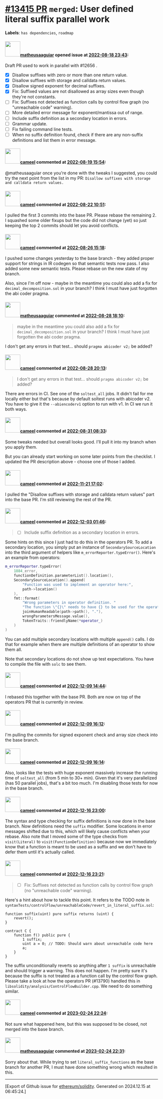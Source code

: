 # [\#13415 PR](https://github.com/ethereum/solidity/pull/13415) `merged`: User defined literal suffix parallel work
**Labels**: `has dependencies`, `roadmap`


#### <img src="https://avatars.githubusercontent.com/u/95899911?u=b80e228dd73aa60cc8cc18ebf2e9e72a0840b7d5&v=4" width="50">[matheusaaguiar](https://github.com/matheusaaguiar) opened issue at [2022-08-18 23:43](https://github.com/ethereum/solidity/pull/13415):

Draft PR used to work in parallel with #12656 .  

- [x] Disallow suffixes with zero or more than one return value.
- [x] Disallow suffixes with storage and calldata return values.
- [x] Disallow signed exponent for decimal suffixes.
- [x] Fix: Suffixed values are not disallowed as array sizes even though they're not constants.
- [ ] Fix: Suffixes not detected as function calls by control flow graph (no "unreachable code" warning).
- [ ] More detailed error message for exponent/mantissa out of range.
- [ ] Include suffix definition as a secondary location in errors.
- [ ] Grammar update.
- [ ] Fix failing command line tests.
- [ ] When no suffix definition found, check if there are any non-suffix definitions and list them in error message.

#### <img src="https://avatars.githubusercontent.com/u/137030?v=4" width="50">[cameel](https://github.com/cameel) commented at [2022-08-19 15:54](https://github.com/ethereum/solidity/pull/13415#issuecomment-1220832281):

@matheusaaguiar once you're done with the tweaks I suggested, you could try the next point from the list in my PR: `Disallow suffixes with storage and calldata return values.`

#### <img src="https://avatars.githubusercontent.com/u/137030?v=4" width="50">[cameel](https://github.com/cameel) commented at [2022-08-22 10:51](https://github.com/ethereum/solidity/pull/13415#issuecomment-1222184273):

I pulled the first 3 commits into the base PR. Please rebase the remaining 2. I squashed some older fixups but the code did not change (yet) so just keeping the top 2 commits should let you avoid conflicts.

#### <img src="https://avatars.githubusercontent.com/u/137030?v=4" width="50">[cameel](https://github.com/cameel) commented at [2022-08-26 15:18](https://github.com/ethereum/solidity/pull/13415#issuecomment-1228626161):

I pushed some changes yesterday to the base branch - they added proper support for strings in IR codegen so that semantic tests now pass. I also added some new semantic tests. Please rebase on the new state of my branch.

Also, since I'm off now - maybe in the meantime you could also add a fix for `decimal_decomposition.sol` in your branch? I think I must have just forgotten the abi coder pragma.

#### <img src="https://avatars.githubusercontent.com/u/95899911?u=b80e228dd73aa60cc8cc18ebf2e9e72a0840b7d5&v=4" width="50">[matheusaaguiar](https://github.com/matheusaaguiar) commented at [2022-08-28 18:10](https://github.com/ethereum/solidity/pull/13415#issuecomment-1229522196):

> maybe in the meantime you could also add a fix for `decimal_decomposition.sol` in your branch? I think I must have just forgotten the abi coder pragma.

I don't get any errors in that test... should  `pragma abicoder v2;` be added?

#### <img src="https://avatars.githubusercontent.com/u/137030?v=4" width="50">[cameel](https://github.com/cameel) commented at [2022-08-28 20:13](https://github.com/ethereum/solidity/pull/13415#issuecomment-1229544964):

> I don't get any errors in that test... should `pragma abicoder v2;` be added?

There are errors in CI. See one of the `soltest_all` jobs. It didn't fail for me locally either but that's because by default soltest runs with abicoder v2. You have to give it the `--abiencoderv1` option to run with v1. In CI we run it both ways.

#### <img src="https://avatars.githubusercontent.com/u/137030?v=4" width="50">[cameel](https://github.com/cameel) commented at [2022-08-31 08:33](https://github.com/ethereum/solidity/pull/13415#issuecomment-1232634919):

Some tweaks needed but overall looks good. I'll pull it into my branch when you apply them.

But you can already start working on some later points from the checklist. I updated the PR description above - choose one of those I added.

#### <img src="https://avatars.githubusercontent.com/u/137030?v=4" width="50">[cameel](https://github.com/cameel) commented at [2022-11-21 17:02](https://github.com/ethereum/solidity/pull/13415#issuecomment-1322372181):

I pulled the "Disallow suffixes with storage and calldata return values" part into the base PR. I'm still reviewing the rest of the PR.

#### <img src="https://avatars.githubusercontent.com/u/137030?v=4" width="50">[cameel](https://github.com/cameel) commented at [2022-12-03 01:46](https://github.com/ethereum/solidity/pull/13415#issuecomment-1336006406):

> - [ ] Include suffix definition as a secondary location in errors.

Some hints on this since I just had to do this in the operators PR. To add a secondary location, you simply put an instance of `SecondarySourceLocation` into the third argument of helpers like `m_errorReporter.typeError()`. Here's an example from operators:

```c++
m_errorReporter.typeError(
	1884_error,
	functionDefinition.parameterList().location(),
	SecondarySourceLocation().append(
		"Function was used to implement an operator here:",
		path->location()
	),
	fmt::format(
		"Wrong parameters in operator definition. "
		"The function \"{}\" needs to have {} to be used for the operator {}.",
		joinHumanReadable(path->path(), "."),
		wrongParametersMessage.value(),
		TokenTraits::friendlyName(*operator_)
	)
)
```

You can add multiple secondary locations with multiple `append()` calls. I do that for example when there are multiple definitions of an operator to show them all.

Note that secondary locations do not show up test expectations. You have to compile the file with `solc` to see them.

#### <img src="https://avatars.githubusercontent.com/u/137030?v=4" width="50">[cameel](https://github.com/cameel) commented at [2022-12-09 14:44](https://github.com/ethereum/solidity/pull/13415#issuecomment-1344392899):

I rebased this together with the base PR. Both are now on top of the operators PR that is currently in review.

#### <img src="https://avatars.githubusercontent.com/u/137030?v=4" width="50">[cameel](https://github.com/cameel) commented at [2022-12-09 16:12](https://github.com/ethereum/solidity/pull/13415#issuecomment-1344492880):

I'm pulling the commits for signed exponent check and array size check into the base branch.

#### <img src="https://avatars.githubusercontent.com/u/137030?v=4" width="50">[cameel](https://github.com/cameel) commented at [2022-12-09 16:14](https://github.com/ethereum/solidity/pull/13415#issuecomment-1344495075):

Also, looks like the tests with huge exponent massively increase the running time of `soltest_all` (from 5 min to 30+ min). Given that it's very parallelized (has 50 parallel jobs), that's a bit too much. I'm disabling those tests for now in the base branch.

#### <img src="https://avatars.githubusercontent.com/u/137030?v=4" width="50">[cameel](https://github.com/cameel) commented at [2022-12-16 23:00](https://github.com/ethereum/solidity/pull/13415#issuecomment-1355755302):

The syntax and type checking for suffix definitions is now done in the base branch. Now definitions need the `suffix` modifier. Some locations in error messages shifted due to this, which will likely cause conflicts when your rebase. Also note that I moved some of the type checks from `visit(Literal)` to `visit(FunctionDefinition)` because now we immediately know that a function is meant to be used as a suffix and we don't have to defer them until it's actually called.

#### <img src="https://avatars.githubusercontent.com/u/137030?v=4" width="50">[cameel](https://github.com/cameel) commented at [2022-12-16 23:21](https://github.com/ethereum/solidity/pull/13415#issuecomment-1355792932):

> - [ ] Fix: Suffixes not detected as function calls by control flow graph (no "unreachable code" warning).

Here's a hint about how to tackle this point. It refers to the TODO note in `syntaxTests/controlFlow/unreachableCode/revert_in_literal_suffix.sol`:

```solidity
function suffix(uint) pure suffix returns (uint) {
    revert();
}

contract C {
    function f() public pure {
        1 suffix;
        uint a = 0; // TODO: Should warn about unreachable code here
        a;
    }
}
```

The suffix unconditionally reverts so anything after `1 suffix` is unreachable and should trigger a warning. This does not happen. I'm pretty sure it's because the suffix is not treated as a function call by the control flow graph. Please take a look at how the operators PR (#13790) handled this in `libsolidity/analysis/ControlFlowBuilder.cpp`. We need to do something similar.

#### <img src="https://avatars.githubusercontent.com/u/137030?v=4" width="50">[cameel](https://github.com/cameel) commented at [2023-02-24 22:24](https://github.com/ethereum/solidity/pull/13415#issuecomment-1444596291):

Not sure what happened here, but this was supposed to be closed, not merged into the base branch.

#### <img src="https://avatars.githubusercontent.com/u/95899911?u=b80e228dd73aa60cc8cc18ebf2e9e72a0840b7d5&v=4" width="50">[matheusaaguiar](https://github.com/matheusaaguiar) commented at [2023-02-24 22:31](https://github.com/ethereum/solidity/pull/13415#issuecomment-1444601498):

Sorry about that. While trying to set `literal_suffix_functions` as the base branch for another PR, I must have done something wrong which resulted in this.


-------------------------------------------------------------------------------



[Export of Github issue for [ethereum/solidity](https://github.com/ethereum/solidity). Generated on 2024.12.15 at 06:45:24.]
